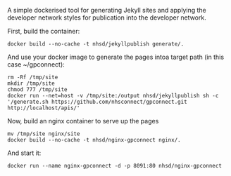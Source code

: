 A simple dockerised tool for generating Jekyll sites and applying the developer network styles for publication into the developer network.

First, build the container:

```
docker build --no-cache -t nhsd/jekyllpublish generate/.
```

And use your docker image to generate the pages intoa target path (in this case ~/gpconnect):

```
rm -Rf /tmp/site
mkdir /tmp/site
chmod 777 /tmp/site
docker run --net=host -v /tmp/site:/output nhsd/jekyllpublish sh -c '/generate.sh https://github.com/nhsconnect/gpconnect.git http://localhost/apis/'
```

Now, build an nginx container to serve up the pages
```
mv /tmp/site nginx/site
docker build --no-cache -t nhsd/nginx-gpconnect nginx/.
```

And start it:
```
docker run --name nginx-gpconnect -d -p 8091:80 nhsd/nginx-gpconnect
```
